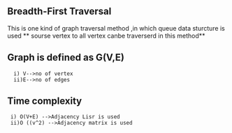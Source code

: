 ## Breadth-First Traversal
This is one kind of graph traversal method ,in which queue data sturcture is used
** sourse vertex to all vertex canbe traverserd in this method** 
## Graph is defined as G(V,E)
      i) V-->no of vertex
      ii)E-->no of edges

## Time complexity 
     i) O(V+E) -->Adjacency Lisr is used
     ii)O ((v^2) -->Adjacency matrix is used

